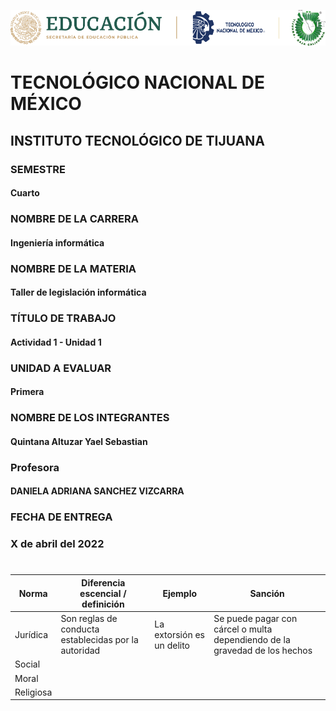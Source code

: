 ![alt text](https://github.com/YaelQuintana/Taller-de-legislacion/blob/main/Unidad1/Logo_tec.png?raw=true)
#  TECNOLÓGICO NACIONAL DE MÉXICO
##  INSTITUTO TECNOLÓGICO DE TIJUANA 

### SEMESTRE 
#### Cuarto

### NOMBRE DE LA CARRERA
#### Ingeniería informática

### NOMBRE DE LA MATERIA 
#### Taller de legislación informática

### TÍTULO DE TRABAJO
#### Actividad 1 - Unidad 1

### UNIDAD A EVALUAR
#### Primera


###  NOMBRE DE LOS INTEGRANTES 
#### Quintana Altuzar Yael Sebastian 

### Profesora
#### DANIELA ADRIANA SANCHEZ VIZCARRA

### FECHA DE ENTREGA
### X de abril del 2022

#
| Norma | Diferencia escencial / definición | Ejemplo | Sanción |
| --- | --- | --- | --- |
| Jurídica | Son reglas de conducta establecidas por la autoridad | La extorsión es un delito | Se puede pagar con cárcel o multa dependiendo de la gravedad de los hechos | 
| Social |
| Moral |
| Religiosa |
